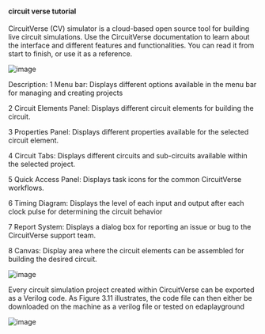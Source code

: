 #### circuit verse tutorial
CircuitVerse (CV) simulator is a cloud-based open source tool for building live circuit simulations. Use the CircuitVerse documentation to learn about the interface and different features and functionalities. You can read it from start to finish, or use it as a reference.

![image](https://github.com/Raviyazareen22/internship_training/assets/132916138/52d44853-c1f9-43cf-bf05-c2eef8fe9c5c)

Description:
1	Menu bar:	Displays different options available in the menu bar for managing and creating projects

2	Circuit Elements Panel:	Displays different circuit elements for building the circuit.

3	Properties Panel:	Displays different properties available for the selected circuit element.

4	Circuit Tabs:	Displays different circuits and sub-circuits available within the selected project.

5	Quick Access Panel:	Displays task icons for the common CircuitVerse workflows.

6	Timing Diagram:	Displays the level of each input and output after each clock pulse for determining the circuit behavior

7	Report System:	Displays a dialog box for reporting an issue or bug to the CircuitVerse support team.

8	Canvas:	Display area where the circuit elements can be assembled for building the desired circuit.

![image](https://github.com/Raviyazareen22/internship_training/assets/132916138/98f8a88d-3549-40bf-b89e-058d48957e7c)

Every circuit simulation project created within CircuitVerse can be exported as a Verilog code. As Figure 3.11 illustrates, the code file can then either be downloaded on the machine as a verilog file or tested on edaplayground

![image](https://github.com/Raviyazareen22/internship_training/assets/132916138/28fa6d84-545c-4fdc-bec5-8bde9c31ae7d)

